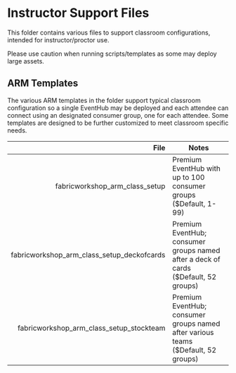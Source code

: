 # Instructor Support Files

This folder contains various files to support classroom configurations, intended for instructor/proctor use. 

Please use caution when running scripts/templates as some may deploy large assets.

## ARM Templates

The various ARM templates in the folder support typical classroom configuration so a single EventHub may be deployed and each attendee can connect using an designated consumer group, one for each attendee. Some templates are designed to be further customized to meet classroom specific needs.

| File | Notes |
|--:|---|
| fabricworkshop_arm_class_setup | Premium EventHub with up to 100 consumer groups ($Default, 1-99) |
| fabricworkshop_arm_class_setup_deckofcards | Premium EventHub; consumer groups named after a deck of cards ($Default, 52 groups)  |
| fabricworkshop_arm_class_setup_stockteam | Premium EventHub; consumer groups named after various teams ($Default, 52 groups) |